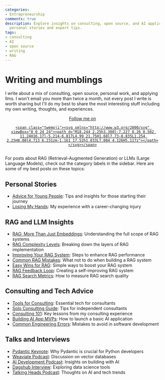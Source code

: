 ```yaml
---
categories:
- Entrepreneurship
comments: true
description: Explore insights on consulting, open source, and AI applications through
  personal stories and expert tips.
tags:
- consulting
- AI
- open source
- writing
- RAG
---
```


# Writing and mumblings

I write about a mix of consulting, open source, personal work, and applying llms. I won't email you more than twice a month, not every post I write is worth sharing but I'll do my best to share the most interesting stuff including my own writing, thoughts, and experiences.

<div style="text-align: center; justify-content: center; align-items: flex-end; display: flex;">
  <a href="https://x.com/FJ000RD" class="md-button md-button--primary">
    Follow me on 

    <span class="twemoji"><svg xmlns="http://www.w3.org/2000/svg" viewBox="0 0 24 24"><path d="M18.244 2.25h3.308l-7.227 8.26 8.502 11.24H16.17l-5.214-6.817L4.99 21.75H1.68l7.73-8.835L1.254 2.25H8.08l4.713 6.231zm-1.161 17.52h1.833L7.084 4.126H5.117z"></path></svg></span>
  </a>
</div>

For posts about RAG (Retrieval-Augmented Generation) or LLMs (Large Language Models), check out the category labels in the sidebar. Here are some of my best posts on these topics:

## Personal Stories

- [Advice for Young People](./posts/advice.md): Tips and insights for those starting their journey
- [Losing My Hands](./posts/hands-part-1.md): My experience with a career-changing injury

## RAG and LLM Insights

- [RAG: More Than Just Embeddings](./posts/rag.md): Understanding the full scope of RAG systems
- [RAG Complexity Levels](./posts/rag-levels-of-rag.md): Breaking down the layers of RAG implementation
- [Improving Your RAG System](./posts/rag-improving-rag.md): Steps to enhance RAG performance
- [Common RAG Mistakes](./posts/rag-inverted.md): What not to do when building a RAG system
- [Easy Wins for RAG](./posts/rag-low-hanging-fruit.md): Simple ways to boost your RAG system
- [RAG Feedback Loop](./posts/rag-flywheel.md): Creating a self-improving RAG system
- [RAG Search Metrics](./posts/rag-lgtmk.md): How to measure RAG search quality

## Consulting and Tech Advice

- [Tools for Consulting](./posts/consulting-stack.md): Essential tech for consultants
- [Solo Consulting Guide](./posts/consulting-indie.md): Tips for independent consultants
- [Consulting 101](./posts/consulting-everything-i-know.md): Key lessons from my consulting experience
- [Building AI App MVPs](./posts/mvp.md): How to launch a basic AI application
- [Common Engineering Errors](./posts/stochastic-software.md): Mistakes to avoid in software development

## Talks and Interviews

- [Pydantic Keynote](https://www.youtube.com/watch?v=yj-wSRJwrrc&): Why Pydantic is crucial for Python developers
- [Weaviate Podcast](https://www.youtube.com/watch?v=higlHgYDc5E): Discussion on vector databases
- [AI Development Podcast](https://www.youtube.com/watch?v=RuLTElrphnk): Insights on building with AI
- [Dagshub Interview](https://www.youtube.com/watch?v=rDP44EVpHTA): Exploring data science tools
- [Talking Heads Podcast](https://www.youtube.com/watch?v=5-5jf3_mvBg): Thoughts on AI and tech trends
